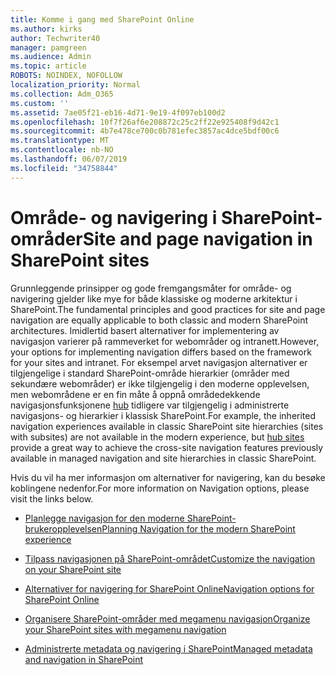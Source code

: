```yaml
---
title: Komme i gang med SharePoint Online
ms.author: kirks
author: Techwriter40
manager: pamgreen
ms.audience: Admin
ms.topic: article
ROBOTS: NOINDEX, NOFOLLOW
localization_priority: Normal
ms.collection: Adm_O365
ms.custom: ''
ms.assetid: 7ae05f21-eb16-4d71-9e19-4f097eb100d2
ms.openlocfilehash: 10f7f26af6e208872c25c2ff22e925408f9d42c1
ms.sourcegitcommit: 4b7e478ce700c0b781efec3857ac4dce5bdf00c6
ms.translationtype: MT
ms.contentlocale: nb-NO
ms.lasthandoff: 06/07/2019
ms.locfileid: "34758844"
---
```

# <a name="site-and-page-navigation-in-sharepoint-sites"></a><span data-ttu-id="1ade7-102">Område- og navigering i SharePoint-områder</span><span class="sxs-lookup"><span data-stu-id="1ade7-102">Site and page navigation in SharePoint sites</span></span>

<span data-ttu-id="1ade7-103">Grunnleggende prinsipper og gode fremgangsmåter for område- og navigering gjelder like mye for både klassiske og moderne arkitektur i SharePoint.</span><span class="sxs-lookup"><span data-stu-id="1ade7-103">The fundamental principles and good practices for site and page navigation are equally applicable to both classic and modern SharePoint architectures.</span></span> <span data-ttu-id="1ade7-104">Imidlertid basert alternativer for implementering av navigasjon varierer på rammeverket for webområder og intranett.</span><span class="sxs-lookup"><span data-stu-id="1ade7-104">However, your options for implementing navigation differs based on the framework for your sites and intranet.</span></span> <span data-ttu-id="1ade7-105">For eksempel arvet navigasjon alternativer er tilgjengelige i standard SharePoint-område hierarkier (områder med sekundære webområder) er ikke tilgjengelig i den moderne opplevelsen, men webområdene er en fin måte å oppnå områdedekkende navigasjonsfunksjonene [hub](https://support.office.com/article/fe26ae84-14b7-45b6-a6d1-948b3966427f) tidligere var tilgjengelig i administrerte navigasjons- og hierarkier i klassisk SharePoint.</span><span class="sxs-lookup"><span data-stu-id="1ade7-105">For example, the inherited navigation experiences available in classic SharePoint site hierarchies (sites with subsites) are not available in the modern experience, but [hub sites](https://support.office.com/article/fe26ae84-14b7-45b6-a6d1-948b3966427f) provide a great way to achieve the cross-site navigation features previously available in managed navigation and site hierarchies in classic SharePoint.</span></span>

 <span data-ttu-id="1ade7-106">Hvis du vil ha mer informasjon om alternativer for navigering, kan du besøke koblingene nedenfor.</span><span class="sxs-lookup"><span data-stu-id="1ade7-106">For more information on Navigation options, please visit the links below.</span></span>

 - [<span data-ttu-id="1ade7-107">Planlegge navigasjon for den moderne SharePoint-brukeropplevelsen</span><span class="sxs-lookup"><span data-stu-id="1ade7-107">Planning Navigation for the modern SharePoint experience</span></span>](https://docs.microsoft.com/sharepoint/plan-navigation-modern-experience)

- [<span data-ttu-id="1ade7-108">Tilpass navigasjonen på SharePoint-området</span><span class="sxs-lookup"><span data-stu-id="1ade7-108">Customize the navigation on your SharePoint site</span></span>](https://support.office.com/article/customize-the-navigation-on-your-sharepoint-site-3cd61ae7-a9ed-4e1e-bf6d-4655f0bf25ca)

- [<span data-ttu-id="1ade7-109">Alternativer for navigering for SharePoint Online</span><span class="sxs-lookup"><span data-stu-id="1ade7-109">Navigation options for SharePoint Online</span></span>](https://docs.microsoft.com/office365/enterprise/navigation-options-for-sharepoint-online)
 
- [<span data-ttu-id="1ade7-110">Organisere SharePoint-områder med megamenu navigasjon</span><span class="sxs-lookup"><span data-stu-id="1ade7-110">Organize your SharePoint sites with megamenu navigation</span></span>](https://techcommunity.microsoft.com/t5/Microsoft-SharePoint-Blog/Organize-your-SharePoint-sites-with-megamenu-navigation-and-new/ba-p/328068)

- [<span data-ttu-id="1ade7-111">Administrerte metadata og navigering i SharePoint</span><span class="sxs-lookup"><span data-stu-id="1ade7-111">Managed metadata and navigation in SharePoint</span></span>](https://docs.microsoft.com/sharepoint/dev/general-development/managed-metadata-and-navigation-in-sharepoint)


